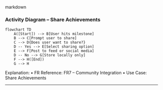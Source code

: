 markdown
### Activity Diagram – Share Achievements

```mermaid
flowchart TD
    A([Start]) --> B[User hits milestone]
    B --> C[Prompt user to share]
    C --> D{Does user want to share?}
    D -- Yes --> E[Select sharing option]
    E --> F[Post to feed or social media]
    D -- No --> G[Store locally only]
    F --> H([End])
    G --> H
```
Explanation:
	•	FR Reference: FR7 – Community Integration
	•	Use Case: Share Achievements

---
